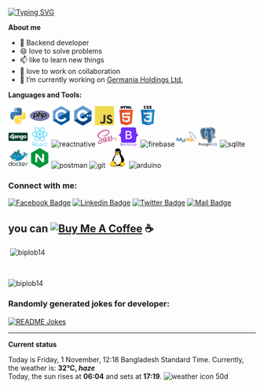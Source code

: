 <!-- ### Hello, World! 👋 -->
<!-- <h1 align="center">I'm Sadekur Rahaman</h1> -->
[![Typing SVG](https://readme-typing-svg.herokuapp.com?color=%2336BCF7&center=true&lines=Hey+there!+%F0%9F%91%8B;I'm+Sadekur+Rahaman+%F0%9F%98%8E;Nice+to+meet+you+%F0%9F%A5%B3)](https://git.io/typing-svg)

**About me**
- 🌱 Backend developer
- 😄 love to solve problems
- 📫 like to learn new things
- 👯 love to work on collaboration
- 🔭 I’m currently working on [Germania Holdings Ltd.](https://ghl-bd.com/ghl/)
  
**Languages and Tools:**

<p align="left">
    <img src="https://raw.githubusercontent.com/devicons/devicon/master/icons/python/python-original.svg" alt="python" width="40" height="40"/>
    <img src="https://raw.githubusercontent.com/devicons/devicon/master/icons/php/php-original.svg" alt="php" width="40" height="40"/>
    <img src="https://raw.githubusercontent.com/devicons/devicon/master/icons/c/c-original.svg" alt="c" width="40" height="40"/>
    <img src="https://raw.githubusercontent.com/devicons/devicon/master/icons/cplusplus/cplusplus-original.svg" alt="cplusplus" width="40" height="40"/>
    <img src="https://raw.githubusercontent.com/devicons/devicon/master/icons/javascript/javascript-original.svg" alt="javascript" width="40" height="40"/>
    <img src="https://raw.githubusercontent.com/devicons/devicon/master/icons/html5/html5-original-wordmark.svg" alt="html5" width="40" height="40"/>
    <img src="https://raw.githubusercontent.com/devicons/devicon/master/icons/css3/css3-original-wordmark.svg" alt="css3" width="40" height="40"/>
    <br>
    <img src="https://raw.githubusercontent.com/devicons/devicon/master/icons/django/django-original.svg" alt="django" width="40" height="40"/>
    <img src="https://raw.githubusercontent.com/devicons/devicon/master/icons/react/react-original-wordmark.svg" alt="react" width="40" height="40"/>
    <img src="https://reactnative.dev/img/header_logo.svg" alt="reactnative" width="40" height="40"/>
    <img src="https://raw.githubusercontent.com/devicons/devicon/master/icons/sass/sass-original.svg" alt="sass" width="40" height="40"/>
    <img src="https://raw.githubusercontent.com/devicons/devicon/master/icons/bootstrap/bootstrap-plain-wordmark.svg" alt="bootstrap" width="40" height="40"/>
    <img src="https://www.vectorlogo.zone/logos/firebase/firebase-icon.svg" alt="firebase" width="40" height="40"/>
    <img src="https://raw.githubusercontent.com/devicons/devicon/master/icons/mysql/mysql-original-wordmark.svg" alt="mysql" width="40" height="40"/>
    <img src="https://raw.githubusercontent.com/devicons/devicon/master/icons/postgresql/postgresql-original-wordmark.svg" alt="postgresql" width="40" height="40"/>
    <img src="https://www.vectorlogo.zone/logos/sqlite/sqlite-icon.svg" alt="sqlite" width="40" height="40"/>
    <!-- tools section -->
    <br>
    <img src="https://raw.githubusercontent.com/devicons/devicon/master/icons/docker/docker-original-wordmark.svg" alt="docker" width="40" height="40"/>
    <img src="https://raw.githubusercontent.com/devicons/devicon/master/icons/nginx/nginx-original.svg" alt="nginx" width="40" height="40"/>
    <img src="https://www.vectorlogo.zone/logos/getpostman/getpostman-icon.svg" alt="postman" width="40" height="40"/>
    <img src="https://www.vectorlogo.zone/logos/git-scm/git-scm-icon.svg" alt="git" width="40" height="40"/>
    <img src="https://raw.githubusercontent.com/devicons/devicon/master/icons/linux/linux-original.svg" alt="linux" width="40" height="40"/>
    <img src="https://cdn.worldvectorlogo.com/logos/arduino-1.svg" alt="arduino" width="40" height="40"/>
</p>

<h3 align="left">Connect with me:</h3>

[![Facebook Badge](https://img.shields.io/badge/Facebook-1877F2?style=for-the-badge&logo=facebook&logoColor=white)](https://www.facebook.com/srbiplob/)
[![Linkedin Badge](https://img.shields.io/badge/LinkedIn-0077B5?style=for-the-badge&logo=linkedin&logoColor=white)](https://www.linkedin.com/in/sadekur-rahaman-a33842b8/)
[![Twitter Badge](https://img.shields.io/badge/Twitter-1DA1F2?style=for-the-badge&logo=twitter&logoColor=white)](https://twitter.com/Dev_SR_Biplob)
[![Mail Badge](https://img.shields.io/badge/Gmail-D14836?style=for-the-badge&logo=gmail&logoColor=white)](mailto:dev.sadekur@gmail.com)

## you can  <a href="https://www.buymeacoffee.com/devsadekur" target="_blank"><img src="https://cdn.buymeacoffee.com/buttons/default-orange.png" alt="Buy Me A Coffee" height="41" width="174"></a> :coffee:

<p>&nbsp;<img align="center" src="https://github-readme-stats.vercel.app/api?username=biplob14&show_icons=true&locale=en" alt="biplob14" /></p>
<br>
<p><img align="center" src="https://github-readme-streak-stats.herokuapp.com/?user=biplob14&" alt="biplob14" /></p>

### Randomly generated jokes for developer:

<a href="https://readme-jokes.vercel.app"><img align="center" src="https://readme-jokes.vercel.app/api?bgColor=%230d324d&textColor=%2306d6a0&aColor=%2306d6a0&borderColor=%2306d6a0" alt="README Jokes"></a>


------------
**Current status**

Today is Friday, 1 November, 12:18 Bangladesh Standard Time.
Currently, the weather is: <b> 32°C, <i>haze</i></b></br>Today, the sun rises at <b>06:04</b> and sets at <b>17:19</b>. <img src="https://openweathermap.org/img/w/50d.png" alt="weather icon 50d"></p>

